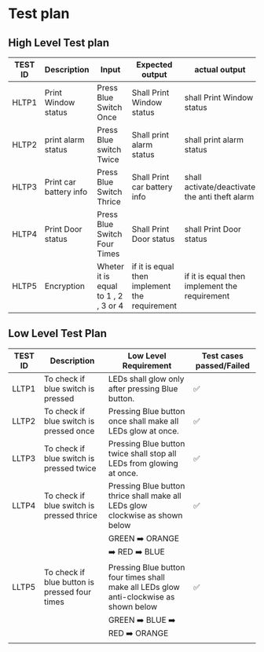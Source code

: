 # Test plan
## High Level Test plan

|TEST ID | Description | Input | Expected output | actual output|
|---|---|---|---|---|
| HLTP1 | Print Window status | Press Blue Switch Once | Shall Print Window status | shall Print Window status |
| HLTP2 | print alarm status | Press Blue switch Twice | Shall print alarm status  | shall print alarm status  |
| HLTP3 |	Print car battery info  | Press Blue Switch Thrice |Shall Print car battery info | shall activate/deactivate the anti theft alarm |
| HLTP4 | Print Door status  | Press Blue Switch Four Times | Shall Print Door status  | shall Print Door status  |
| HLTP5 | Encryption | Wheter it is equal to 1 , 2 , 3 or 4 | if it is equal then implement the requirement | if it is equal then implement the requirement |


## Low Level Test Plan

| TEST ID | Description | Low Level Requirement | Test cases passed/Failed |
|---|---|---|---|
| LLTP1 | To check if blue switch is pressed | LEDs shall glow only after pressing Blue button. | ✅
| LLTP2 | To check if blue switch is pressed once| Pressing Blue button once shall make all LEDs glow at once. | ✅
| LLTP3 | To check if blue switch is pressed twice | Pressing Blue button twice shall stop all LEDs from glowing at once. | ✅
| LLTP4 | To check if blue switch is pressed thrice | Pressing Blue button thrice shall make all LEDs glow clockwise as shown below | ✅
| |  | GREEN :arrow_right: ORANGE :arrow_right: RED :arrow_right: BLUE |  
| LLTP5 | To check if blue button is pressed four times | Pressing Blue button four times shall make all LEDs glow anti-clockwise as shown below | ✅
|  | | GREEN :arrow_right: BLUE :arrow_right: RED :arrow_right: ORANGE 

